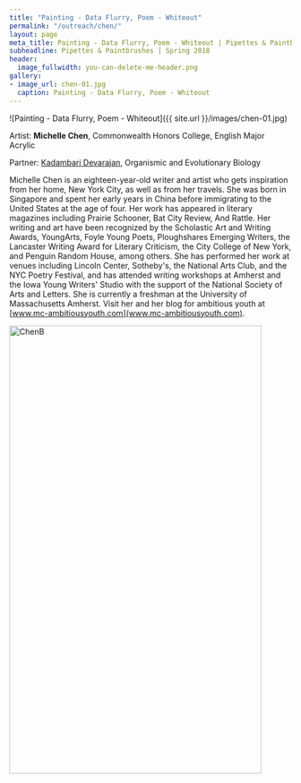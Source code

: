 ```yaml
---
title: "Painting - Data Flurry, Poem - Whiteout"
permalink: "/outreach/chen/"
layout: page
meta_title: Painting - Data Flurry, Poem - Whiteout | Pipettes & Paintbrushes
subheadline: Pipettes & Paintbrushes | Spring 2018
header:
  image_fullwidth: you-can-delete-me-header.png
gallery:
- image_url: chen-01.jpg
  caption: Painting - Data Flurry, Poem - Whiteout
---
```


![Painting - Data Flurry, Poem - Whiteout]({{ site.url }}/images/chen-01.jpg)

Artist: **Michelle Chen**, Commonwealth Honors College, English Major<br>
Acrylic

Partner: [Kadambari Devarajan](http://thatslifesci.com/authors/kdevarajan), Organismic and Evolutionary Biology

Michelle Chen is an eighteen-year-old writer and artist who gets inspiration from her home, New York City, as well as from her travels. She was born in Singapore and spent her early years in China before immigrating to the United States at the age of four. Her work has appeared in literary magazines including Prairie Schooner, Bat City Review, And Rattle. Her writing and art have been recognized by the Scholastic Art and Writing Awards, YoungArts, Foyle Young Poets, Ploughshares Emerging Writers, the Lancaster Writing Award for Literary Criticism, the City College of New York, and Penguin Random House, among others. She has performed her work at venues including Lincoln Center, Sotheby's, the National Arts Club, and the NYC Poetry Festival, and has attended writing workshops at Amherst and the Iowa Young Writers' Studio with the support of the National Society of Arts and Letters. She is currently a freshman at the University of Massachusetts Amherst. Visit her and her blog for ambitious youth at [www.mc-ambitiousyouth.com](www.mc-ambitiousyouth.com).

<a data-flickr-embed="true" data-context="true"  href="https://www.flickr.com/photos/139839751@N06/40839409584/in/album-72157690123698910/" title="ChenB"><img src="https://farm1.staticflickr.com/783/40839409584_684d667b69_c.jpg" width="450" height="800" alt="ChenB"></a><script async src="//embedr.flickr.com/assets/client-code.js" charset="utf-8"></script>
